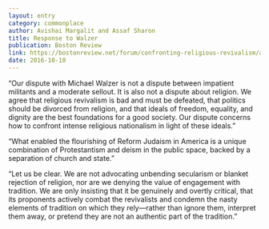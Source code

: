 ```yaml
---
layout: entry
category: commonplace
author: Avishai Margalit and Assaf Sharon
title: Response to Walzer
publication: Boston Review
link: https://bostonreview.net/forum/confronting-religious-revivalism/avishai-margalit-assaf-sharon-response-michael-walzer
date: 2016-10-10
---
```


“Our dispute with Michael Walzer is not a dispute between impatient militants and a moderate sellout. It is also not a dispute about religion. We agree that religious revivalism is bad and must be defeated, that politics should be divorced from religion, and that ideals of freedom, equality, and dignity are the best foundations for a good society. Our dispute concerns how to confront intense religious nationalism in light of these ideals.”

“What enabled the flourishing of Reform Judaism in America is a unique combination of Protestantism and deism in the public space, backed by a separation of church and state.”

“Let us be clear. We are not advocating unbending secularism or blanket rejection of religion, nor are we denying the value of engagement with tradition. We are only insisting that it be genuinely and overtly critical, that its proponents actively combat the revivalists and condemn the nasty elements of tradition on which they rely—rather than ignore them, interpret them away, or pretend they are not an authentic part of the tradition.”
